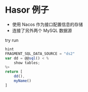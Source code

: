 # Hasor 例子

- 使用 Nacos 作为接口配置信息的存储
- 连接了另外两个 MySQL 数据源

try run

```js
hint
FRAGMENT_SQL_DATA_SOURCE = "ds2"
var dd = @@sql() < %
    show tables;
%>
return [
    dd(),
    myName()
]
```